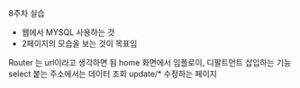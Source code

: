 8주차 실습

* 웹에서 MYSQL 사용하는 것
* 2페이지의 모습을 보는 것이 목표임

Router 는 url이라고 생각하면 됨
home 화면에서 임플로이, 디팔트먼트 삽입하는 기능
select 붙는 주소에서는 데이터 조회
update/* 수정하는 페이지

